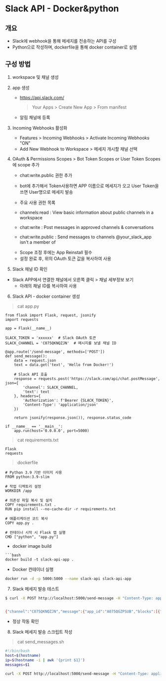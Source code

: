 # Slack API - Docker&python

## 개요 
- Slack에 webhook을 통해 메세지를 전송하는 API를 구성
- Python으로 작성하며, dockerfile을 통해 docker container로 실행


## 구성 방법

1. workspace 및 채널 생성

2. app 생성 
	- https://api.slack.com/
		> Your Apps > Create New App > From manifest 
	- 알림 채널에 등록

3. Incoming Webhooks 활성화 
	- Features > Incoming Webhooks > Activate Incoming Webhooks "ON"
	- Add New Webhook to Workspace > 메세지 개시할 채널 선택 

4. OAuth & Permissions 
	Scopes > Bot Token Scopes or User Token Scopes에 scope 추가 
	- chat:write.public 권한 추가 
	- bot에 추가해서 Token사용하면 APP 이름으로 메세지가 오고 User Token을 쓰면 User명으로 메세지 발송 
	
	- 주요 사용 권한 목록 
	- channels:read : View basic information about public channels in a workspace
	- chat:write : Post messages in approved channels & conversations
	- chat:write.public : Send messages to channels @your_slack_app isn't a member of
	
	* Scope 조정 후에는 App Reinstall 필수

    - 설정 완료 후, 위의 OAuth 토큰 값을 복사하여 사용

5. Slack 채널 ID 확인 
- Slack APP에서 연결한 채널에서 오른쪽 클릭 > 채널 세부정보 보기
    - 아래의 채널 ID를 복사하여 사용

6. Slack API - docker container 생성 

> cat app.py
```
from flask import Flask, request, jsonify
import requests

app = Flask(__name__)

SLACK_TOKEN = 'xxxxxx'  # Slack OAuth 토큰
SLACK_CHANNEL = 'C075QKNQZJN'  # 메시지를 보낼 채널 ID

@app.route('/send-message', methods=['POST'])
def send_message():
    data = request.json
    text = data.get('text', 'Hello from Docker!')

    # Slack API 호출
    response = requests.post('https://slack.com/api/chat.postMessage', json={
        'channel': SLACK_CHANNEL,
        'text': text
    }, headers={
        'Authorization': f'Bearer {SLACK_TOKEN}',
        'Content-Type': 'application/json'
    })

    return jsonify(response.json()), response.status_code

if __name__ == '__main__':
    app.run(host='0.0.0.0', port=5000)
```	
> cat requirements.txt
```
Flask
requests
```


> dockerfile 
```
# Python 3.9 기반 이미지 사용
FROM python:3.9-slim

# 작업 디렉토리 설정
WORKDIR /app

# 의존성 파일 복사 및 설치
COPY requirements.txt .
RUN pip install --no-cache-dir -r requirements.txt

# 애플리케이션 코드 복사
COPY app.py .

# 컨테이너 시작 시 Flask 앱 실행
CMD ["python", "app.py"]
```

- docker image build 
```
```bash
docker build -t slack-api-app .
```

- Docker 컨테이너 실행

```bash
docker run -d -p 5000:5000 --name slack-api slack-api-app
```

7. Slack 메세지 발송 테스트 
```sh
$ curl -X POST http://localhost:5000/send-message -H "Content-Type: application/json" -d '{"text": }'


{"channel":"C075QKNQZJN","message":{"app_id":"A075QGZPSUB","blocks":[{"block_id":"Uheg","elements":[{"elements":[{"text":"Hello, Slack!","type":"text"}],"type":"rich_text_section"}],"type":"rich_text"}],"bot_id":"B07Q9PEJZB2","bot_profile":{"app_id":"A075QGZPSUB","deleted":false,"icons":{"image_36":"https://a.slack-edge.com/80588/img/plugins/app/bot_36.png","image_48":"https://a.slack-edge.com/80588/img/plugins/app/bot_48.png","image_72":"https://a.slack-edge.com/80588/img/plugins/app/service_72.png"},"id":"B07Q9PEJZB2","name":"test-app","team_id":"T07639T5HFB","updated":1727680976},"team":"T07639T5HFB","text":"Hello, Slack!","ts":"1727681075.195169","type":"message","user":"U076DDF2PHN"},"ok":true,"response_metadata":{"warnings":["missing_charset"]},"ts":"1727681075.195169","warning":"missing_charset"}
```
- 정상 작동 확인

8. Slack 메세지 발송 스크립트 작성


> cat send_messages.sh

```bash
#!/bin/bash
host=$(hostname)
ip=$(hostname -i | awk '{print $1}')
messages=$1

curl -X POST http://localhost:5000/send-message -H "Content-Type: application/json" -d "{\"text\": \"${host}(${ip}) - ${message}\"}"
```



 